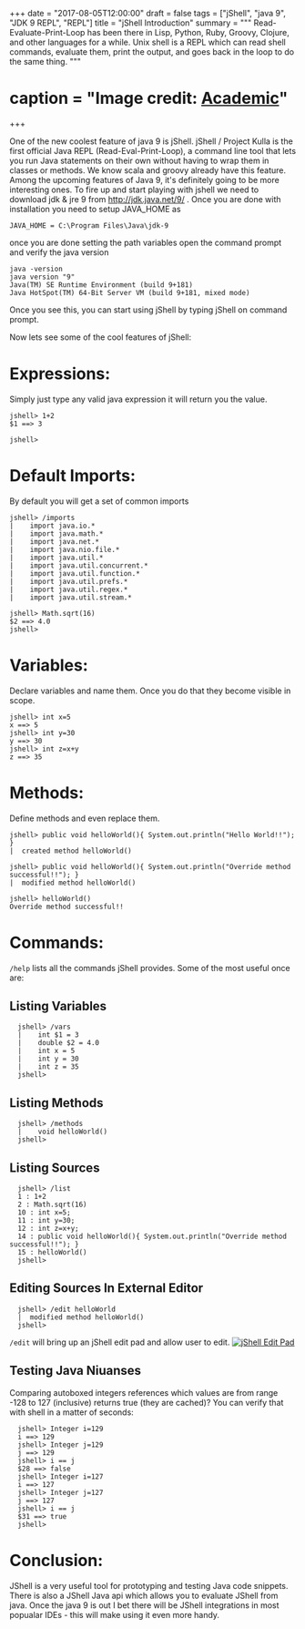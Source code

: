 +++
date = "2017-08-05T12:00:00"
draft = false
tags = ["jShell", "java 9", "JDK 9 REPL", "REPL"]
title = "jShell Introduction"
summary = """
Read-Evaluate-Print-Loop has been there in Lisp, Python, Ruby, Groovy, Clojure, and other languages for a while. Unix shell is a REPL which can read shell commands, evaluate them, print the output, and goes back in the loop to do the same thing.
"""

# caption = "Image credit: [**Academic**](https://github.com/gcushen/hugo-academic/)"
+++

One of the new coolest feature of java 9 is jShell. jShell / Project Kulla is the first official Java REPL (Read-Eval-Print-Loop), a command line tool that lets you run Java statements on their own without having to wrap them in classes or methods. We know scala and groovy already have this feature. Among the upcoming features of Java 9, it's definitely going to be more interesting ones. To fire up and start playing with jshell we need to download jdk & jre 9 from <http://jdk.java.net/9/> . Once you are done with installation you need to setup JAVA_HOME as

```
JAVA_HOME = C:\Program Files\Java\jdk-9
```

once you are done setting the path variables open the command prompt and verify the java version

```
java -version
java version "9"
Java(TM) SE Runtime Environment (build 9+181)
Java HotSpot(TM) 64-Bit Server VM (build 9+181, mixed mode)
```

Once you see this, you can start using jShell by typing jShell on command prompt.

Now lets see some of the cool features of jShell:

# Expressions:

Simply just type any valid java expression it will return you the value.

```
jshell> 1+2
$1 ==> 3

jshell>
```

# Default Imports:

By default you will get a set of common imports

```
jshell> /imports
|    import java.io.*
|    import java.math.*
|    import java.net.*
|    import java.nio.file.*
|    import java.util.*
|    import java.util.concurrent.*
|    import java.util.function.*
|    import java.util.prefs.*
|    import java.util.regex.*
|    import java.util.stream.*
```

```
jshell> Math.sqrt(16)
$2 ==> 4.0
jshell>
```

# Variables:

Declare variables and name them. Once you do that they become visible in scope.

```
jshell> int x=5
x ==> 5
jshell> int y=30
y ==> 30
jshell> int z=x+y
z ==> 35
```

# Methods:

Define methods and even replace them.

```
jshell> public void helloWorld(){ System.out.println("Hello World!!"); }
|  created method helloWorld()

jshell> public void helloWorld(){ System.out.println("Override method successful!!"); }
|  modified method helloWorld()

jshell> helloWorld()
Override method successful!!
```

# Commands:

`/help` lists all the commands jShell provides. Some of the most useful once are:

## Listing Variables

```
  jshell> /vars
  |    int $1 = 3
  |    double $2 = 4.0
  |    int x = 5
  |    int y = 30
  |    int z = 35
  jshell>
```

## Listing Methods

```
  jshell> /methods
  |    void helloWorld()
  jshell>
```

## Listing Sources

```
  jshell> /list
  1 : 1+2
  2 : Math.sqrt(16)
  10 : int x=5;
  11 : int y=30;
  12 : int z=x+y;
  14 : public void helloWorld(){ System.out.println("Override method successful!!"); }
  15 : helloWorld()
  jshell>
```

## Editing Sources In External Editor

```
  jshell> /edit helloWorld
  |  modified method helloWorld()
  jshell>
```

`/edit` will bring up an jShell edit pad and allow user to edit.
<a href="" rel="some text"><img src="https://www.packtpub.com/graphics/9781787282841/graphics/image_01_006.jpg" alt="jShell Edit Pad" /></a>

## Testing Java Niuanses

Comparing autoboxed integers references which values are from range -128 to 127 (inclusive) returns true (they are cached)? You can verify that with shell in a matter of seconds:

```
  jshell> Integer i=129
  i ==> 129
  jshell> Integer j=129
  j ==> 129
  jshell> i == j
  $28 ==> false
  jshell> Integer i=127
  i ==> 127
  jshell> Integer j=127
  j ==> 127
  jshell> i == j
  $31 ==> true
  jshell>
```

# Conclusion:

JShell is a very useful tool for prototyping and testing Java code snippets. There is also a JShell Java api which allows you to evaluate JShell from java. Once the java 9 is out I bet there will be JShell integrations in most popualar IDEs - this will make using it even more handy.

